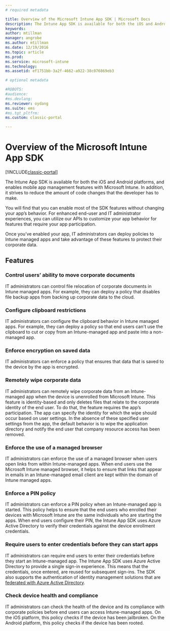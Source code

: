 ```yaml
---
# required metadata

title: Overview of the Microsoft Intune App SDK | Microsoft Docs
description: The Intune App SDK is available for both the iOS and Android platforms, and enables mobile app management features with Microsoft Intune. 
keywords:
author: mtillman
manager: angrobe
ms.author: mtillman
ms.date: 12/19/2016
ms.topic: article
ms.prod:
ms.service: microsoft-intune
ms.technology:
ms.assetid: ef1751bb-3a2f-4662-a922-38c076869eb3

# optional metadata

#ROBOTS:
#audience:
#ms.devlang:
ms.reviewer: oydang
ms.suite: ems
#ms.tgt_pltfrm:
ms.custom: classic-portal

---
```


# Overview of the Microsoft Intune App SDK

[!INCLUDE[classic-portal](../includes/classic-portal.md)]

The Intune App SDK is available for both the iOS and Android platforms, and enables mobile app management features with Microsoft Intune. In addition, it strives to reduce the amount of code changes that the developer has to make.

You will find that you can enable most of the SDK features without changing your app’s behavior. For enhanced end-user and IT administrator experiences, you can utilize our APIs to customize your app behavior for features that require your app participation.

Once you’ve enabled your app, IT administrators can deploy policies to Intune managed apps and take advantage of these features to protect their corporate data.

## Features
### Control users’ ability to move corporate documents
IT administrators can control file relocation of corporate documents in Intune managed apps. For example, they can deploy a policy that disables file backup apps from backing up corporate data to the cloud.  

### Configure clipboard restrictions
IT administrators can configure the clipboard behavior in Intune managed apps. For example, they can deploy a policy so that end users can't use the clipboard to cut or copy from an Intune-managed app and paste into a non-managed app.

### Enforce encryption on saved data
IT administrators can enforce a policy that ensures that data that is saved to the device by the app is encrypted.

### Remotely wipe corporate data
IT administrators can remotely wipe corporate data from an Intune-managed app when the device is unenrolled from Microsoft Intune. This feature is identity-based and only deletes files that relate to the corporate identity of the end user. To do that, the feature requires the app’s participation. The app can specify the identity for which the wipe should occur based on user settings. In the absence of these specified user settings from the app, the default behavior is to wipe the application directory and notify the end user that company resource access has been removed.

### Enforce the use of a managed browser
IT administrators can enforce the use of a managed browser when users open links from within Intune-managed apps. When end users use the Microsoft Intune managed browser, it helps to ensure that links that appear in emails in an Intune-managed email client are kept within the domain of Intune managed apps.

### Enforce a PIN policy
IT administrators can enforce a PIN policy when an Intune-managed app is started. This policy helps to ensure that the end users who enrolled their devices with Microsoft Intune are the same individuals who are starting the apps. When end users configure their PIN, the Intune App SDK uses Azure Active Directory to verify their credentials against the device enrollment credentials.

### Require users to enter credentials before they can start apps
IT administrators can require end users to enter their credentials before they start an Intune-managed app. The Intune App SDK uses Azure Active Directory to provide a single sign-in experience. This means that the credentials, once entered, are reused for subsequent sign-ins. The SDK also supports the authentication of identity management solutions that are [federated with Azure Active Directory](/active-directory/active-directory-aadconnect-federation-compatibility).

### Check device health and compliance
IT administrators can check the health of the device and its compliance with corporate policies before end users can access Intune-managed apps. On the iOS platform, this policy checks if the device has been jailbroken. On the Android platform, this policy checks if the device has been rooted.  
